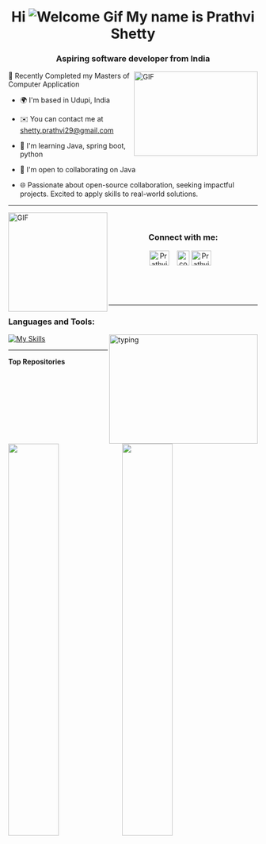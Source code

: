 <h1 align="center"><strong>Hi <img src="https://user-images.githubusercontent.com/18350557/176309783-0785949b-9127-417c-8b55-ab5a4333674e.gif" alt="Welcome Gif"> My name is Prathvi Shetty</strong></h1>

<h3 align="center">Aspiring software developer from India</h3>

<img alt="GIF" align="right" height="170" width="250" src="https://media.giphy.com/media/FQyQEYd0KlYQ/giphy.gif?cid=790b7611uypotb9db3orpqdta0uy99v7vhrw1q8hfqhjn5wq&ep=v1_gifs_search&rid=giphy.gif&ct=g">

<p align="left">🏫 Recently Completed my Masters of Computer Application</p>


* 🌍  I'm based in Udupi, India

* ✉️  You can contact me at [shetty.prathvi29@gmail.com](mailto:shetty.prathvi29@gmail.com)
  
* 🧠  I'm learning Java, spring boot, python
  
* 🤝  I'm open to collaborating on Java

* 🌐 Passionate about open-source collaboration, seeking impactful projects. Excited to apply skills to real-world solutions.

<hr />

<img alt="GIF" height="200" align="left" src="https://c.tenor.com/XrQe1tqGe6MAAAAC/hx-h-hunter-x-hunter.gif">

<div align="center">
  <br />
  <h3>Connect with me:</h3>
  <p>
    <a href="https://www.linkedin.com/in/prathvi-shetty29/" target="blank"><img align="center" src="https://upload.wikimedia.org/wikipedia/commons/8/81/LinkedIn_icon.svg" alt="Prathvi_29" height="30" width="40" /></a>&nbsp;&nbsp;&nbsp;
    <a href="https://leetcode.com/Prathvi_Shetty/" target="blank"><img align="center" src="https://upload.wikimedia.org/wikipedia/commons/thumb/a/ab/LeetCode_logo_white_no_text.svg/867px-LeetCode_logo_white_no_text.svg.png" alt="codingmickey" height="30" width="25" /></a>
    <a href="https://twitter.com/Prathvi_29" target="blank"><img align="center" src="https://raw.githubusercontent.com/rahuldkjain/github-profile-readme-generator/master/src/images/icons/Social/twitter.svg" alt="Prathvi_29" height="30" width="40" /></a>&nbsp;&nbsp;&nbsp;
  </p>
</div>

<br /><br /><br />
<hr />

<h3 align="left">Languages and Tools:</h3>

<img alt="typing" align="right" height="220" width="300" src="https://media.giphy.com/media/xonOzxf2M8hNu/giphy.gif?cid=790b7611r1d3sqq07lvvarukdgueadzr60ogti85gda5yvhh&ep=v1_gifs_search&rid=giphy.gif&ct=g">

[![My Skills](https://skillicons.dev/icons?i=java,cpp,python,mysql,spring,hibernate,linux,git,github,php,vscode,idea&perline=3)](https://skillicons.dev)

<hr />

<b>Top Repositories</b>

<div width="100%" align="center">
  <a href="https://github.com/Prathvi-Shetty29/Musical-Instrument-Identification" align="left">
    <img align="left" width="45%" src="https://github-readme-stats.vercel.app/api/pin/?username=Prathvi-Shetty29&repo=Musical-Instrument-Identification&title_color=0891b2&text_color=ffffff&icon_color=0891b2&bg_color=1c1917&hide_border=true&locale=en" />
  </a>
  <a href="https://github.com/Prathvi-Shetty29/TCP-Chat-Room" align="left">
    <img align="left" width="45%" src="https://github-readme-stats.vercel.app/api/pin/?username=Prathvi-Shetty29&repo=TCP-Chat-Room&title_color=0891b2&text_color=ffffff&icon_color=0891b2&bg_color=1c1917&hide_border=true&locale=en" />
  </a>
</div>
